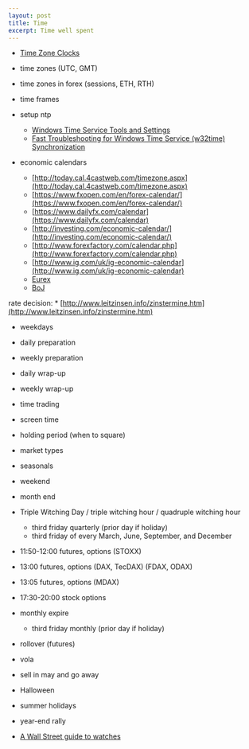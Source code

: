 ```yaml
---
layout: post
title: Time
excerpt: Time well spent
---
```


* [Time Zone Clocks](/world-clocks.html)

* time zones (UTC, GMT)
* time zones in forex (sessions, ETH, RTH)
* time frames
* setup ntp

	* [Windows Time Service Tools and Settings](https://technet.microsoft.com/en-us/library/cc773263.aspx)
	* [Fast Troubleshooting for Windows Time Service (w32time) Synchronization](https://www.meinbergglobal.com/english/info/ntp-w32time.htm)

	
	
* economic calendars
	* [http://today.cal.4castweb.com/timezone.aspx](http://today.cal.4castweb.com/timezone.aspx)
	* [https://www.fxopen.com/en/forex-calendar/](https://www.fxopen.com/en/forex-calendar/)
	* [https://www.dailyfx.com/calendar](https://www.dailyfx.com/calendar)
	* [http://investing.com/economic-calendar/](http://investing.com/economic-calendar/)
	* [http://www.forexfactory.com/calendar.php](http://www.forexfactory.com/calendar.php)
	* [http://www.ig.com/uk/ig-economic-calendar](http://www.ig.com/uk/ig-economic-calendar)
	* [Eurex](http://www.eurexchange.com/exchange-en/trading/trading-calendar)
	* [BoJ](http://www.boj.or.jp/en/announcements/calendar/index.htm/)
	
	
rate decision:
	* [http://www.leitzinsen.info/zinstermine.htm](http://www.leitzinsen.info/zinstermine.htm)
	


* weekdays
	
* daily preparation
* weekly preparation

* daily wrap-up
* weekly wrap-up

* time trading
* screen time
* holding period (when to square)

* market types
* seasonals

* weekend
* month end

* Triple Witching Day / triple witching hour / quadruple witching hour
	* third friday quarterly (prior day if holiday)
	* third friday of every March, June, September, and December

* 11:50-12:00 futures, options (STOXX)
* 13:00 futures, options (DAX, TecDAX) (FDAX, ODAX)
* 13:05 futures, options (MDAX)
* 17:30-20:00 stock options

* monthly expire
	* third friday monthly (prior day if holiday)

* rollover (futures)

* vola

* sell in may and go away
* Halloween
* summer holidays
* year-end rally

* [A Wall Street guide to watches](http://www.businessinsider.com/a-wall-street-guide-to-watches-2015-8)
